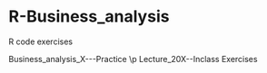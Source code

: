 # R-Business_analysis
R code exercises

Business_analysis_X---Practice
\p
Lecture_20X--Inclass Exercises

